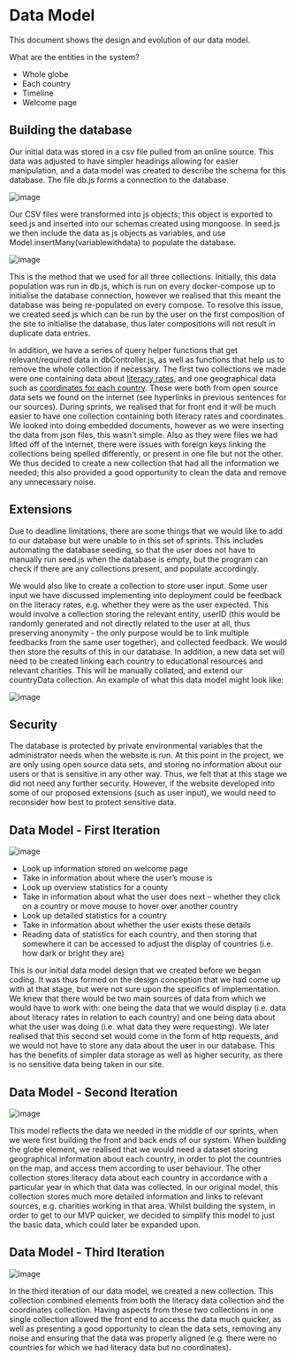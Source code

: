 # Data Model

This document shows the design and evolution of our data model.

What are the entities in the system?
*	Whole globe
*	Each country
*	Timeline
*	Welcome page

## Building the database 

Our initial data was stored in a csv file pulled from an online source. This data was adjusted to have simpler headings allowing for easier manipulation, and a data model was created to describe the schema for this database. The file db.js forms a connection to the database. 

![image](https://user-images.githubusercontent.com/45073537/118118450-de64de80-b3e4-11eb-864f-5f10dda7bbf1.png)

Our CSV files were transformed into js objects; this object is exported to seed.js and inserted into our schemas created using mongoose. In seed.js we then include the data as js objects as variables, and use Model.insertMany(variablewithdata) to populate the database. 

![image](https://user-images.githubusercontent.com/45073537/118118856-6c40c980-b3e5-11eb-90de-8f3bcea6bf27.png)

This is the method that we used for all three collections. Initially, this data population was run in db.js, which is run on every docker-compose up to initialise the database connection, however we realised that this meant the database was being re-populated on every compose. To resolve this issue, we created seed.js which can be run by the user on the first composition of the site to initialise the database, thus later compositions will not result in duplicate data entries.

In addition, we have a series of query helper functions that get relevant/required data in dbController.js, as well as functions that help us to remove the whole collection if necessary. The first two collections we made were one containing data about [literacy rates](https://ourworldindata.org/literacy#:~:text=While%20only%2012%25%20of%20the,1960%20to%2086%25%20in%202015), and one geographical data such as [coordinates for each country](https://github.com/DavidGrice/THREEJS-Tutorial-Globe/blob/master/START/public/DATA/Final_data.json). These were both from open source data sets we found on the internet (see hyperlinks in previous sentences for our sources). During sprints, we realised that for front end it will be much easier to have one collection containing both literacy rates and coordinates. We looked into doing embedded documents, however as we were inserting the data from json files, this wasn’t simple. Also as they were files we had lifted off of the internet, there were issues with foreign keys linking the collections being spelled differently, or present in one file but not the other. We thus decided to create a new collection that had all the information we needed; this also provided a good opportunity to clean the data and remove any unnecessary noise.

## Extensions

Due to deadline limitations, there are some things that we would like to add to our database but were unable to in this set of sprints. This includes automating the database seeding, so that the user does not have to manually run seed.js when the database is empty, but the program can check if there are any collections present, and populate accordingly. 

We would also like to create a collection to store user input. Some user input we have discussed implementing into deployment could be feedback on the literacy rates, e.g. whether they were as the user expected. This would involve a collection storing the relevant entity, userID (this would be randomly generated and not directly related to the user at all, thus preserving anonymity - the only purpose would be to link multiple feedbacks from the same user together), and collected feedback. We would then store the results of this in our database. In addition, a new data set will need to be created linking each country to educational resources and relevant charities. This will be manually collated, and extend our countryData collection. An example of what this data model might look like:

![image](https://user-images.githubusercontent.com/45073537/117789716-85f4dc00-b240-11eb-952e-db01f301d58d.png)

## Security

The database is protected by private environmental variables that the administrator needs when the website is run. At this point in the project, we are only using open source data sets, and storing no information about our users or that is sensitive in any other way. Thus, we felt that at this stage we did not need any further security. However, if the website developed into some of our proposed extensions (such as user input), we would need to reconsider how best to protect sensitive data.

## Data Model - First Iteration
![image](https://user-images.githubusercontent.com/45073537/116996776-d82f7d80-acd3-11eb-9629-774d2931b08d.png)

*	Look up information stored on welcome page
*	Take in information about where the user’s mouse is
*	Look up overview statistics for a county
*	Take in information about what the user does next – whether they click on a country or move mouse to hover over another country
*	Look up detailed statistics for a country
*	Take in information about whether the user exists these details
*	Reading data of statistics for each country, and then storing that somewhere it can be accessed to adjust the display of countries (i.e. how dark or bright they are)

This is our initial data model design that we created before we began coding. It was thus formed on the design conception that we had come up with at that stage, but were not sure upon the specifics of implementation. We knew that there would be two main sources of data from which we would have to work with: one being the data that we would display (i.e. data about literacy rates in relation to each country) and one being data about what the user was doing (i.e. what data they were requesting). We later realised that this second set would come in the form of http requests, and we would not have to store any data about the user in our database. This has the benefits of simpler data storage as well as higher security, as there is no sensitive data being taken in our site.

## Data Model - Second Iteration
![image](https://user-images.githubusercontent.com/45073537/117008188-5c88fd00-ace2-11eb-861b-06f52baed76d.png)

This model reflects the data we needed in the middle of our sprints, when we were first building the front and back ends of our system. When building the globe element, we realised that we would need a dataset storing geographical information about each country, in order to plot the countries on the map, and access them according to user behaviour. The other collection stores literacy data about each country in accordance with a particular year in which that data was collected. In our original model, this collection stores much more detailed information and links to relevant sources, e.g. charities working in that area. Whilst building the system, in order to get to our MVP quicker, we decided to simplify this model to just the basic data, which could later be expanded upon.

## Data Model - Third Iteration
![image](https://user-images.githubusercontent.com/45073537/117008237-6b6faf80-ace2-11eb-8271-73d8342239c8.png)

In the third iteration of our data model, we created a new collection. This collection combined elements from both the literacy data collection and the coordinates collection. Having aspects from these two collections in one single collection allowed the front end to access the data much quicker, as well as presenting a good opportunity to clean the data sets, removing any noise and ensuring that the data was properly aligned (e.g. there were no countries for which we had literacy data but no coordinates).
